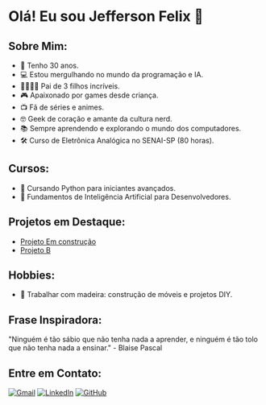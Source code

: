 # Olá! Eu sou Jefferson  Felix 👋

## Sobre Mim:
- 🎉 Tenho 30 anos.
- 💻 Estou mergulhando no mundo da programação e IA.
- 👨‍👩‍👧‍👦 Pai de 3 filhos incríveis.
- 🎮 Apaixonado por games desde criança.
- 📺 Fã de séries e animes.
- 🤓 Geek de coração e amante da cultura nerd.
- 📚 Sempre aprendendo e explorando o mundo dos computadores.
- 🛠️ Curso de Eletrônica Analógica no SENAI-SP (80 horas).


## Cursos:
- 🐍 Cursando Python para iniciantes avançados.
- 🧠 Fundamentos de Inteligência Artificial para Desenvolvedores.

## Projetos em Destaque:
- [Projeto Em construção](https://github.com/) 
- [Projeto B](https://github.com)

## Hobbies:
- 🔨 Trabalhar com madeira: construção de móveis e projetos DIY.

## Frase Inspiradora:
"Ninguém é tão sábio que não tenha nada a aprender, e ninguém é tão tolo que não tenha nada a ensinar." - Blaise Pascal

## Entre em Contato:
[![Gmail](https://img.icons8.com/color/50/000000/gmail-new.png)](jeffersson.jaily@gmail.com)
[![LinkedIn](https://img.icons8.com/color/55/000000/linkedin.png)](https://www.linkedin.com/in/jefferson-jaily-felix-456979b3/)
[![GitHub](https://img.icons8.com/ios-filled/50/ffffff/github.png)](https://github.com/jeffersonjaily)
